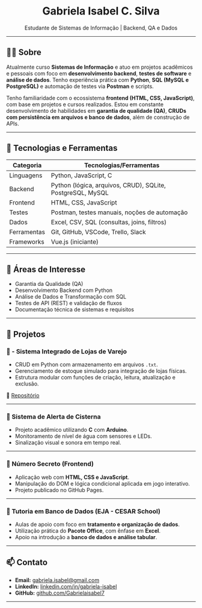 
<h1 align="center">Gabriela Isabel C. Silva</h1>

<p align="center">
Estudante de Sistemas de Informação | Backend, QA e Dados  
</p>

---

## 👩‍💻 Sobre

Atualmente curso **Sistemas de Informação** e atuo em projetos acadêmicos e pessoais com foco em **desenvolvimento backend**, **testes de software** e **análise de dados**. Tenho experiência prática com **Python**, **SQL (MySQL e PostgreSQL)** e automação de testes via **Postman** e scripts.

Tenho familiaridade com o ecossistema **frontend (HTML, CSS, JavaScript)**, com base em projetos e cursos realizados. Estou em constante desenvolvimento de habilidades em **garantia de qualidade (QA)**, **CRUDs com persistência em arquivos e banco de dados**, além de construção de APIs.

---

## 🧰 Tecnologias e Ferramentas

| Categoria         | Tecnologias/Ferramentas                            |
|-------------------|----------------------------------------------------|
| Linguagens        | Python, JavaScript, C                              |
| Backend           | Python (lógica, arquivos, CRUD), SQLite, PostgreSQL, MySQL |
| Frontend          | HTML, CSS, JavaScript                              |
| Testes            | Postman, testes manuais, noções de automação       |
| Dados             | Excel, CSV, SQL (consultas, joins, filtros)        |
| Ferramentas       | Git, GitHub, VSCode, Trello, Slack                 |
| Frameworks        | Vue.js (iniciante)                                 |

---

## 🔎 Áreas de Interesse

- Garantia da Qualidade (QA)
- Desenvolvimento Backend com Python
- Análise de Dados e Transformação com SQL
- Testes de API (REST) e validação de fluxos
- Documentação técnica de sistemas e requisitos

---

## 📂 Projetos

### 🔹 - Sistema Integrado de Lojas de Varejo
- CRUD em Python com armazenamento em arquivos `.txt`.
- Gerenciamento de estoque simulado para integração de lojas físicas.
- Estrutura modular com funções de criação, leitura, atualização e exclusão.

🔗 [Repositório](https://github.com/Gabrielaisabel7/SILV)

---

### 🔹 Sistema de Alerta de Cisterna
- Projeto acadêmico utilizando **C** com **Arduino**.
- Monitoramento de nível de água com sensores e LEDs.
- Sinalização visual e sonora em tempo real.

---

### 🔹 Número Secreto (Frontend)
- Aplicação web com **HTML, CSS e JavaScript**.
- Manipulação do DOM e lógica condicional aplicada em jogo interativo.
- Projeto publicado no GitHub Pages.

---

### 🔹 Tutoria em Banco de Dados (EJA - CESAR School)
- Aulas de apoio com foco em **tratamento e organização de dados**.
- Utilização prática do **Pacote Office**, com ênfase em **Excel**.
- Apoio na introdução a **banco de dados e análise tabular**.

---

## 📫 Contato

- **Email:** gabriela.isabel@gmail.com  
- **LinkedIn:** [linkedin.com/in/gabriela-isabel](https://www.linkedin.com/in/gabriela-isabel)  
- **GitHub:** [github.com/Gabrielaisabel7](https://github.com/Gabrielaisabel7)

---

